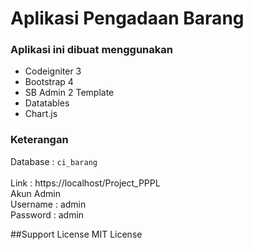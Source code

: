# Aplikasi Pengadaan Barang<br/>

### Aplikasi ini dibuat menggunakan
- Codeigniter 3
- Bootstrap 4
- SB Admin 2 Template
- Datatables
- Chart.js

### Keterangan <br/>
Database	: <code>ci_barang</code><br/>
<br/>
Link			: https://localhost/Project_PPPL
<br />
Akun Admin
<br />
Username : admin
<br />
Password : admin
<br />

##Support License
MIT License
